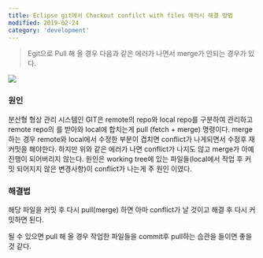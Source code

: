 ```yaml
---
title: Eclipse git에서 Checkout confilct with files 에러시 해결 방법
modified: 2019-02-24
category: 'development'
---
```


> Egit으로 Pull 해 올 경우 다음과 같은 에러가 나면서 merge가 안되는 경우가 있다.

![](./images/checkout_conflict.JPG.png)

### 원인

분산형 형상 관리 시스템인 GIT은 remote의 repo와 local repo를 구분하여 관리하고 remote repo의 를 받아와 local에 합치는게 pull (fetch + merge) 명령이다.
merge하는 경우 remote와 local에서 수정한 부분이 겹치면 conflict가 나게되면서 수정후 재 커밋을 해야한다. 하지만 위와 같은 에러가 나면 conflict가 나지도 않고 merge가 아예 진행이 되어버리지 않는다. 원인은 working tree에 있는 파일들(local에서 작업 후 커밋 되어지지 않은 변경사항)이 conflict가 나는게 주 원인 이였다.  

### 해결법

해당 파일을 커밋 후 다시 pull(merge) 하면 아마 conflict가 날 것이고 해결 후 다시 커밋하면 된다.

될 수 있으면 pull 해 올 경우 작업한 파일들을 commit후 pull하는 습관을 들이면 좋을것 같다.
